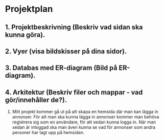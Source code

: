# Projektplan

## 1. Projektbeskrivning (Beskriv vad sidan ska kunna göra).
## 2. Vyer (visa bildskisser på dina sidor).
## 3. Databas med ER-diagram (Bild på ER-diagram).
## 4. Arkitektur (Beskriv filer och mappar - vad gör/innehåller de?).

1. Mitt projekt kommer gå ut på att skapa en hemsida där man kan lägga in annonser. För att man ska kunna lägga in annonser kommer man behöva registrera sig som en användare, för att sedan kunna logga in. När man sedan är inloggad ska man även kunna se vad för annonser som andra personer har lagt upp på hemsidan. 
